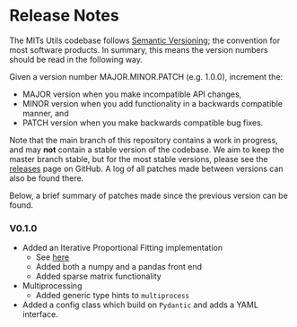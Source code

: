# Release Notes

The MITs Utils codebase follows [Semantic Versioning](https://semver.org/); the convention
for most software products. In summary, this means the version numbers should be read in the
following way.

Given a version number MAJOR.MINOR.PATCH (e.g. 1.0.0), increment the:

- MAJOR version when you make incompatible API changes,
- MINOR version when you add functionality in a backwards compatible manner, and
- PATCH version when you make backwards compatible bug fixes.

Note that the main branch of this repository contains a work in progress, and  may **not**
contain a stable version of the codebase. We aim to keep the master branch stable, but for the
most stable versions, please see the
[releases](https://github.com/Transport-for-the-North/caf.toolkit/releases)
page on GitHub. A log of all patches made between versions can also be found
there.

Below, a brief summary of patches made since the previous version can be found.

### V0.1.0
- Added an Iterative Proportional Fitting implementation
  - See [here](https://en.wikipedia.org/wiki/Iterative_proportional_fitting)
  - Added both a numpy and a pandas front end
  - Added sparse matrix functionality
- Multiprocessing
  - Added generic type hints to `multiprocess`
- Added a config class which build on `Pydantic` and adds a YAML interface.